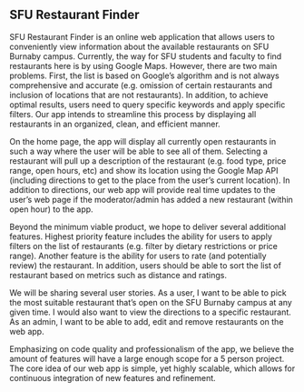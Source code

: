 ## SFU Restaurant Finder 

SFU Restaurant Finder is an online web application that allows users to conveniently view information about the available restaurants on SFU Burnaby campus.  Currently, the way for SFU students and faculty to find restaurants here is by using Google Maps.  However, there are two main problems. First, the list is based on Google’s algorithm and is not always comprehensive and accurate (e.g. omission of certain restaurants and inclusion of locations that are not restaurants).  In addition, to achieve optimal results, users need to query specific keywords and apply specific filters.  Our app intends to streamline this process by displaying all restaurants in an organized, clean, and efficient manner.  

On the home page, the app will display all currently open restaurants in such a way where the user will be able to see all of them.  Selecting a restaurant will pull up a description of the restaurant (e.g. food type, price range, open hours, etc)  and show its location using the Google Map API (including directions to get to the place from the user’s current location).  In addition to directions, our web app will provide real time updates to the user’s web page if the moderator/admin has added a new restaurant (within open hour) to the app. 

Beyond the minimum viable product, we hope to deliver several additional features. Highest priority feature includes the ability for users to apply filters on the list of restaurants (e.g. filter by dietary restrictions or price range). Another feature is the ability for users to rate (and potentially review) the restaurant. In addition, users should be able to sort the list of restaurant based on metrics such as distance and ratings. 

We will be sharing several user stories. As a user, I want to be able to pick the most suitable restaurant that’s open on the SFU Burnaby campus at any given time. I would also want to view the directions to a specific restaurant. As an admin, I want to be able to add, edit and remove restaurants on the web app.

Emphasizing on code quality and professionalism of the app, we believe the amount of features will have a large enough scope for a 5 person project. The core idea of our web app is simple, yet highly scalable, which allows for continuous integration of new features and refinement. 

